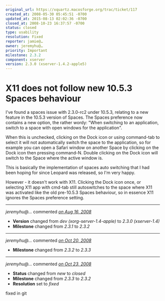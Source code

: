 ```yaml
---
original_url: https://xquartz.macosforge.org/trac/ticket/117
created_at: 2008-05-30 05:45:51 -0700
updated_at: 2015-08-13 02:02:36 -0700
closed_at: 2008-10-23 16:37:57 -0700
status: closed
type: usability
resolution: Fixed
reporter: jamie@…
owner: jeremyhu@…
priority: Important
milestone: 2.3.2
component: xserver
version: 2.3.0 (xserver-1.4.2-apple5)
---
```


X11 does not follow new 10.5.3 Spaces behaviour
===============================================


I've found a spaces issue with 2.3.0-rc2 under 10.5.3, relating to a new feature in the 10.5.3 version of Spaces. The Spaces preference now contains a new option, the rather wordy: "When switching to an application, switch to a space with open windows for the application".

When this is unchecked, clicking on the Dock icon or using command-tab to select it will not automatically switch the space to the application, so for example you can open a Safari window on another Space by clicking on the Dock icon then pressing command-N. Double clicking on the Dock icon will switch to the Space where the active window is.

This is basically the implementation of spaces auto switching that I had been hoping for since Leopard was released, so I'm very happy.

However - it doesn't work with X11. Clicking the Dock icon once, or selecting X11 app with cmd-tab still autoswitches to the space where X11 was activated like the old pre-10.5.3 Spaces behaviour, so in essence X11 ignores the Spaces preference setting.



---

*jeremyhu@…* commented *[on Aug 16, 2008](https://xquartz.macosforge.org/trac/ticket/117#comment:1 "August 16, 2008 at 1:00 AM PDT")*

-   **Version** changed from *dev (xorg-server-1.4-apple)* to *2.3.0 (xserver-1.4)*
-   **Milestone** changed from *2.3.1* to *2.3.2*



---

*jeremyhu@…* commented *[on Oct 20, 2008](https://xquartz.macosforge.org/trac/ticket/117#comment:2 "October 20, 2008 at 12:46 PM PDT")*

-   **Milestone** changed from *2.3.2* to *2.3.3*



---

*jeremyhu@…* commented *[on Oct 23, 2008](https://xquartz.macosforge.org/trac/ticket/117#comment:3 "October 23, 2008 at 4:37 PM PDT")*

-   **Status** changed from *new* to *closed*
-   **Milestone** changed from *2.3.3* to *2.3.2*
-   **Resolution** set to *fixed*

fixed in git



